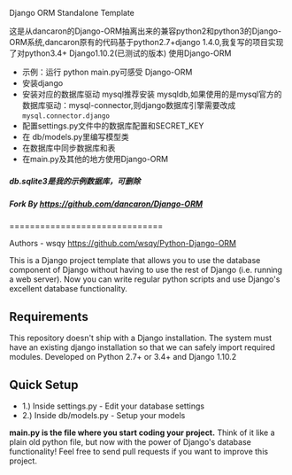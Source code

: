 Django ORM Standalone Template

这是从dancaron的Django-ORM抽离出来的兼容python2和python3的Django-ORM系统,dancaron原有的代码基于python2.7+django 1.4.0,我复写的项目实现了对python3.4+ Django1.10.2(已测试的版本)
使用Django-ORM
- 示例：运行 python main.py可感受 Django-ORM
- 安装django
- 安装对应的数据库驱动 mysql推荐安装 mysqldb,如果使用的是mysql官方的数据库驱动：mysql-connector,则django数据库引擎需要改成 `mysql.connector.django`
- 配置settings.py文件中的数据库配置和SECRET_KEY
- 在 db/models.py里编写模型类
- 在数据库中同步数据库和表
- 在main.py及其他的地方使用Django-ORM

##### db.sqlite3是我的示例数据库，可删除


##### Fork By https://github.com/dancaron/Django-ORM
==============================

Authors - wsqy https://github.com/wsqy/Python-Django-ORM

This is a Django project template that allows you to use the database component of Django without having to use the rest of Django (i.e. running a web server). Now you can write regular python scripts and use Django's excellent database functionality.


Requirements
------------
This repository doesn't ship with a Django installation. The system must have an existing django installation so that we can safely import required modules. Developed on Python 2.7+ or 3.4+ and Django 1.10.2

Quick Setup
-----------

+ 1.) Inside settings.py - Edit your database settings
+ 2.) Inside db/models.py - Setup your models

__main.py is the file where you start coding your project.__ Think of it like a plain old python file, but now with the power of Django's database functionality! Feel free to send pull requests if you want to improve this project.
